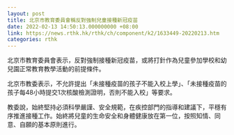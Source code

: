 ```yaml
---
layout: post
title: 北京市教育委員會稱反對強制兒童接種新冠疫苗
date: 2022-02-13 14:50:13.000000000 +08:00
link: https://news.rthk.hk/rthk/ch/component/k2/1633449-20220213.htm
categories: rthk
---
```


北京市教育委員會表示，反對強制接種新冠疫苗，或將打針作為兒童參加學校和幼兒園正常教育教學活動的前提條件。

北京市教委表示，不允許提出「未接種疫苗的孩子不能入校上學」、「未接種疫苗的孩子每48小時提交1次核酸檢測證明，否則不能入校」等要求。

教委說，始終堅持必須科學嚴謹、安全規範，在疾控部門的指導和建議下，平穩有序推進接種工作。始終將兒童的生命安全和身體健康放在第一位，按照知情、同意、自願的基本原則進行。
